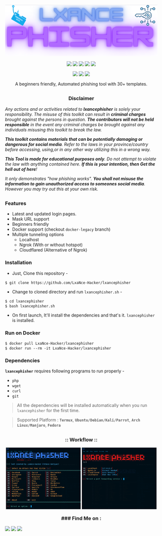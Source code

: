 <!-- lxphisher -->

<p align="center">
  <img src=".img/logo.png">
</p>

<p align="center">
  <img src="https://img.shields.io/badge/Version-1.5-green?style=for-the-badge">
  <img src="https://img.shields.io/github/license/LxaNce/RealLxPhisher?style=for-the-badge">
  <img src="https://img.shields.io/github/stars/LxaNce/RealLxPhisher?style=for-the-badge">
  <img src="https://img.shields.io/github/issues/LxaNce/RealLxPhisher?color=red&style=for-the-badge">
  <img src="https://img.shields.io/github/forks/LxaNce/RealLxPhisher?label=Fork&color=teal&style=for-the-badge">
</p>

<p align="center">
  <img src="https://img.shields.io/badge/Author-LxaNce--Hacker-cyan?style=flat-square">
  <img src="https://img.shields.io/badge/Open%20Source-Yes-cyan?style=flat-square">
  <img src="https://img.shields.io/badge/Written%20In-Bash-cyan?style=flat-square">
</p>

<p align="center">A beginners friendly, Automated phishing tool with 30+ templates.</p>

##

<h3><p align="center">Disclaimer</p></h3>

<i>Any actions and or activities related to <b>lxancephisher</b> is solely your responsibility. The misuse of this toolkit can result in <b>criminal charges</b> brought against the persons in question. <b>The contributors will not be held responsible</b> in the event any criminal charges be brought against any individuals misusing this toolkit to break the law.

<b>This toolkit contains materials that can be potentially damaging or dangerous for social media</b>. Refer to the laws in your province/country before accessing, using,or in any other way utilizing this in a wrong way.

<b>This Tool is made for educational purposes only</b>. Do not attempt to violate the law with anything contained here. <b>If this is your intention, then Get the hell out of here</b>!

It only demonstrates "how phishing works". <b>You shall not misuse the information to gain unauthorized access to someones social media</b>. However you may try out this at your own risk.</i>
<!-- lxphisher -->
##

### Features

- Latest and updated login pages.
- Mask URL support 
- Beginners friendly
- Docker support (checkout `docker-legacy` branch)
- Multiple tunneling options
  - Localhost
  - Ngrok (With or without hotspot)
  - Cloudflared (Alternative of Ngrok)


### Installation

- Just, Clone this repository -
```
$ git clone https://github.com/LxaNce-Hacker/lxancephisher
```

- Change to cloned directory and run `lxancephisher.sh` -
```
$ cd lxancephisher
$ bash lxancephisher.sh
```
<!-- lxphisher -->
- On first launch, It'll install the dependencies and that's it. `lxancephisher` is installed.

### Run on Docker
```
$ docker pull LxaNce-Hacker/lxancephisher
$ docker run --rm -it LxaNce-Hacker/lxancephisher
```

### Dependencies

**`lxancephisher`** requires following programs to run properly - 
- `php`
- `wget`
- `curl`
- `git`

> All the dependencies will be installed automatically when you run `lxancephisher` for the first time.

> Supported Platform : **`Termux`**, **`Ubuntu/Debian/Kali/Parrot`**, **`Arch Linux/Manjaro`**, **`Fedora`**

##
<!-- lxphisher -->


<h3 align="center">
:: Workflow ::
<!--</h3>
<p align="center">
<img src=".imgs/wf.gif"/>
</p>-->
<br>
<p align="center">
<img width="49%" src=".img/SS1.png"/>
<img width="49%" src=".img/SS2.png"/>
</p>
### Find Me on :
<p align="left">
  <a href="https://github.com/LxaNce-Hacker" target="_blank"><img src="https://img.shields.io/badge/Github-LxaNce--Hacker-green?style=for-the-badge&logo=github"></a>
  <a href="https://www.instagram.com/_____" target="_blank"><img src="https://img.shields.io/badge/IG-%40lxance-red?style=for-the-badge&logo=instagram"></a>
  <a href="https://m.me/________l" target="_blank"><img src="https://img.shields.io/badge/Chat-Messenger-blue?style=for-the-badge&logo=messenger"></a>
</p>

<!-- lxphisher -->






























































































<!-- lxphisher --><!-- lxphisher --><!-- lxphisher --><!-- lxphisher --><!-- lxphisher --><!-- lxphisher --><!-- lxphisher --><!-- lxphisher --><!-- lxphisher --><!-- lxphisher --><!-- lxphisher --><!-- lxphisher --><!-- lxphisher --><!-- lxphisher --><!-- lxphisher --><!-- lxphisher --><!-- lxphisher --><!-- lxphisher --><!-- lxphisher --><!-- lxphisher --><!-- lxphisher --><!-- lxphisher --><!-- lxphisher --><!-- lxphisher --><!-- lxphisher --><!-- lxphisher --><!-- lxphisher --><!-- lxphisher --><!-- lxphisher --><!-- lxphisher --><!-- lxphisher --><!-- lxphisher --><!-- lxphisher --><!-- lxphisher --><!-- lxphisher --><!-- lxphisher --><!-- lxphisher --><!-- lxphisher --><!-- lxphisher --><!-- lxphisher --><!-- lxphisher --><!-- lxphisher --><!-- lxphisher --><!-- lxphisher --><!-- lxphisher --><!-- lxphisher --><!-- lxphisher --><!-- lxphisher --><!-- lxphisher --><!-- lxphisher --><!-- lxphisher --><!-- lxphisher --><!-- lxphisher --><!-- lxphisher --><!-- lxphisher --><!-- lxphisher --><!-- lxphisher --><!-- lxphisher --><!-- lxphisher --><!-- lxphisher --><!-- lxphisher --><!-- lxphisher --><!-- lxphisher --><!-- lxphisher --><!-- lxphisher --><!-- lxphisher --><!-- lxphisher --><!-- lxphisher --><!-- lxphisher --><!-- lxphisher --><!-- lxphisher --><!-- lxphisher --><!-- lxphisher --><!-- lxphisher --><!-- lxphisher --><!-- lxphisher --><!-- lxphisher --><!-- lxphisher --><!-- lxphisher --><!-- lxphisher --><!-- lxphisher --><!-- lxphisher --><!-- lxphisher --><!-- lxphisher --><!-- lxphisher --><!-- lxphisher --><!-- lxphisher --><!-- lxphisher --><!-- lxphisher --><!-- lxphisher -->
